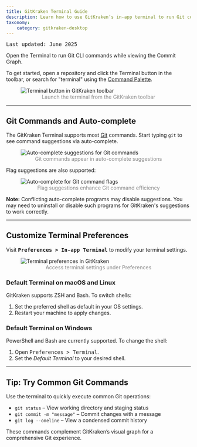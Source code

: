 ```yaml
---
title: GitKraken Terminal Guide
description: Learn how to use GitKraken’s in-app terminal to run Git commands, use auto-complete, and customize shell preferences.
taxonomy:
    category: gitkraken-desktop
---
```

<kbd>Last updated: June 2025</kbd>

Open the Terminal to run Git CLI commands while viewing the Commit Graph.

To get started, open a repository and click the Terminal <i class="fa fa-terminal" aria-hidden="true"></i> button in the toolbar, or search for "terminal" using the <a href="/working-with-repositories/command-palette">Command Palette</a>.

<figure>
  <img src="/wp-content/uploads/terminal-button-2025.png" srcset="/wp-content/uploads/terminal-button-2025@2x.png" class="help-center-img img-bordered" alt="Terminal button in GitKraken toolbar">
  <figcaption style="text-align:center; color:#888">Launch the terminal from the GitKraken toolbar</figcaption>
</figure>

---

## Git Commands and Auto-complete

The GitKraken Terminal supports most <a href="https://git-scm.com/" target="_blank">Git</a> commands. Start typing `git` to see command suggestions via auto-complete.

<figure>
  <img src="/wp-content/uploads/autocomplete-suggestions.png" class="help-center-img img-bordered" alt="Auto-complete suggestions for Git commands">
  <figcaption style="text-align:center; color:#888">Git commands appear in auto-complete suggestions</figcaption>
</figure>

Flag suggestions are also supported:

<figure>
  <img src="/wp-content/uploads/autocomplete-suggestions-flags.png" class="help-center-img img-bordered" alt="Auto-complete for Git command flags">
  <figcaption style="text-align:center; color:#888">Flag suggestions enhance Git command efficiency</figcaption>
</figure>

<div class='callout callout--warning'>
    <p><strong>Note:</strong> Conflicting auto-complete programs may disable suggestions. You may need to uninstall or disable such programs for GitKraken's suggestions to work correctly.</p>
</div>

---

## Customize Terminal Preferences

Visit <kbd><strong>Preferences > In-app Terminal</strong></kbd> to modify your terminal settings.

<figure>
  <img src="/wp-content/uploads/terminal-preferences-2025.png" srcset="/wp-content/uploads/terminal-preferences-2025@2x.png" class="help-center-img img-bordered" alt="Terminal preferences in GitKraken">
  <figcaption style="text-align:center; color:#888">Access terminal settings under Preferences</figcaption>
</figure>

### Default Terminal on macOS and Linux

GitKraken supports ZSH and Bash. To switch shells:
1. Set the preferred shell as default in your OS settings.
2. Restart your machine to apply changes.

### Default Terminal on Windows

PowerShell and Bash are currently supported. To change the shell:
1. Open <kbd>Preferences > Terminal</kbd>.
2. Set the _Default Terminal_ to your desired shell.

---

## Tip: Try Common Git Commands

Use the terminal to quickly execute common Git operations:

- `git status` – View working directory and staging status
- `git commit -m "message"` – Commit changes with a message
- `git log --oneline` – View a condensed commit history

These commands complement GitKraken’s visual graph for a comprehensive Git experience.
